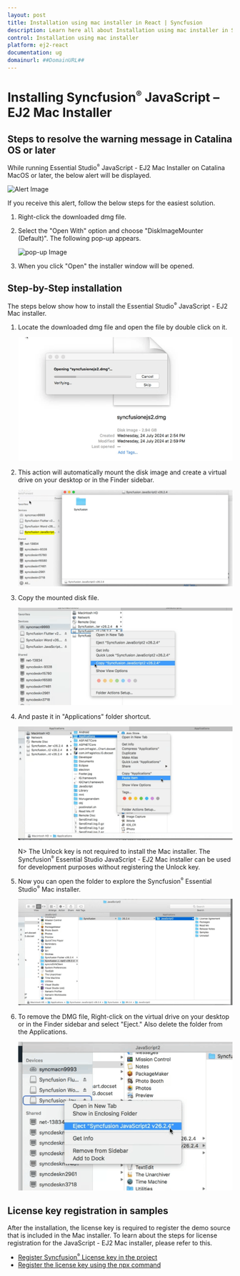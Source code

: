 ```yaml
---
layout: post
title: Installation using mac installer in React | Syncfusion
description: Learn here all about Installation using mac installer in Syncfusion React Installation component of Syncfusion Essential JS 2 and more.
control: Installation using mac installer 
platform: ej2-react
documentation: ug
domainurl: ##DomainURL##
---
```


# Installing Syncfusion<sup style="font-size:70%">&reg;</sup> JavaScript – EJ2 Mac Installer

## Steps to resolve the warning message in Catalina OS or later

   While running Essential Studio<sup style="font-size:70%">&reg;</sup> JavaScript - EJ2 Mac Installer on Catalina MacOS or later, the below alert will be displayed.

   ![Alert Image](images/Mac_Catalina_MacOS_Alert1.png)

   If you receive this alert, follow the below steps for the easiest solution.

   1. Right-click the downloaded dmg file.
   2. Select the "Open With" option and choose "DiskImageMounter (Default)". The following pop-up appears.

      ![pop-up Image](images/Mac_Catalina_MacOS_Alert2.png)

   3. When you click "Open" the installer window will be opened.

## Step-by-Step installation

The steps below show how to install the Essential Studio<sup style="font-size:70%">&reg;</sup> JavaScript - EJ2 Mac installer.

1. Locate the downloaded dmg file and open the file by double click on it.

   ![Welcome wizard](images/Mac_Installer1.png)

2. This action will automatically mount the disk image and create a virtual drive on your desktop or in the Finder sidebar.

   ![License Agreement](images/Mac_Installer2.png)

3. Copy the mounted disk file.

   ![License Agree Confirmation](images/Mac_Installer3.png)

4. And paste it in "Applications" folder shortcut.

   ![License Agree Confirmation](images/Mac_Installer4.png)

   N> The Unlock key is not required to install the Mac installer. The Syncfusion<sup style="font-size:70%">&reg;</sup> Essential Studio JavaScript - EJ2 Mac installer can be used for development purposes without registering the Unlock key.

5. Now you can open the folder to explore the Syncfusion<sup style="font-size:70%">&reg;</sup> Essential Studio<sup style="font-size:70%">&reg;</sup> Mac installer.

   ![Destination](Images/Mac_Installer5.png)

6. To remove the DMG file, Right-click on the virtual drive on your desktop or in the Finder sidebar and select "Eject." Also delete the folder from the Applications.

   ![Install Location](images/Mac_Installer6.png)

## License key registration in samples

After the installation, the license key is required to register the demo source that is included in the Mac installer. To learn about the steps for license registration for the JavaScript - EJ2 Mac installer, please refer to this.

* [Register Syncfusion<sup style="font-size:70%">&reg;</sup> License key in the project](https://ej2.syncfusion.com/react/documentation/licensing/license-key-registration#register-syncfusion-license-key-in-the-project)
* [Register the license key using the npx command](https://ej2.syncfusion.com/react/documentation/licensing/license-key-registration#register-syncfusion-license-key-using-the-npx-command)